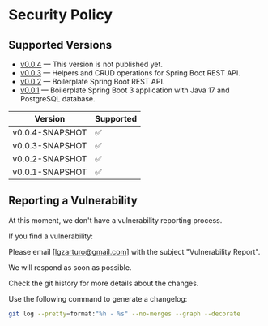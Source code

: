 # Security Policy

## Supported Versions

- [v0.0.4](https://github.com/lgzarturo/personal/tree/v0.0.4-SNAPSHOT) — This version is not published yet.
- [v0.0.3](https://github.com/lgzarturo/personal/tree/v0.0.3-SNAPSHOT) — Helpers and CRUD operations for Spring Boot REST API.
- [v0.0.2](https://github.com/lgzarturo/personal/tree/v0.0.2-SNAPSHOT) — Boilerplate Spring Boot REST API.
- [v0.0.1](https://github.com/lgzarturo/personal/tree/v0.0.1-SNAPSHOT) — Boilerplate Spring Boot 3 application with Java 17 and PostgreSQL database.

| Version         | Supported          |
|-----------------|--------------------|
| v0.0.4-SNAPSHOT | :white_check_mark: |
| v0.0.3-SNAPSHOT | :white_check_mark: |
| v0.0.2-SNAPSHOT | :white_check_mark: |
| v0.0.1-SNAPSHOT | :white_check_mark: |

## Reporting a Vulnerability

At this moment, we don't have a vulnerability reporting process. 

If you find a vulnerability: 

Please email [lgzarturo@gmail.com] with the subject "Vulnerability Report". 

We will respond as soon as possible.

Check the git history for more details about the changes.

Use the following command to generate a changelog:

```bash
git log --pretty=format:"%h - %s" --no-merges --graph --decorate
```

